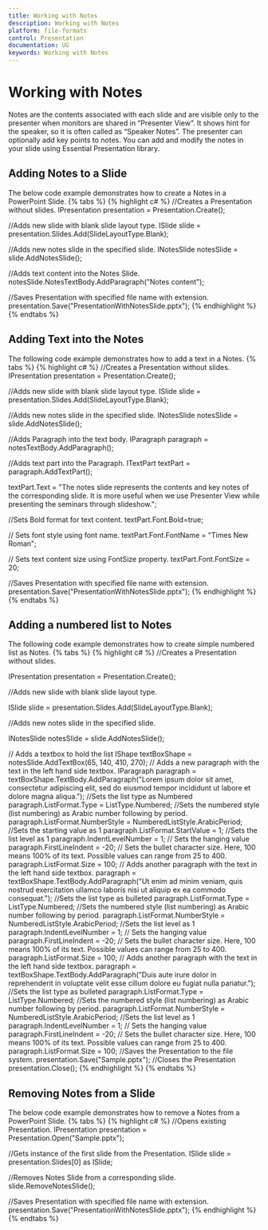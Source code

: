 ```yaml
---
title: Working with Notes
description: Working with Notes
platform: file-formats 
control: Presentation
documentation: UG
keywords: Working with Notes
---
```


# Working with Notes

Notes are the contents associated with each slide and are visible only to the presenter when monitors are shared in “Presenter View”. It shows hint for the speaker, so it is often called as “Speaker Notes”. The presenter can optionally add key points to notes. You can add and modify the notes in your slide using Essential Presentation library.

## Adding Notes to a Slide

The below code example demonstrates how to create a Notes in a PowerPoint Slide.
{% tabs %}
{% highlight c# %}
//Creates a Presentation without slides.
IPresentation presentation = Presentation.Create();

//Adds new slide with blank slide layout type.
ISlide slide = presentation.Slides.Add(SlideLayoutType.Blank);

//Adds new notes slide in the specified slide.
INotesSlide notesSlide = slide.AddNotesSlide();

//Adds text content into the Notes Slide.
notesSlide.NotesTextBody.AddParagraph("Notes content");

//Saves Presentation with specified file name with extension.
presentation.Save("PresentationWithNotesSlide.pptx");
{% endhighlight %}
{% endtabs %}

## Adding Text into the Notes 

The following code example demonstrates how to add a text in a Notes. 
{% tabs %}
{% highlight c# %}
//Creates a Presentation without slides.
IPresentation presentation = Presentation.Create();

//Adds new slide with blank slide layout type.
ISlide slide = presentation.Slides.Add(SlideLayoutType.Blank);

//Adds new notes slide in the specified slide.
INotesSlide notesSlide = slide.AddNotesSlide();

//Adds Paragraph into the text body.
IParagraph paragraph = notesTextBody.AddParagraph();

//Adds text part into the Paragraph.
ITextPart textPart = paragraph.AddTextPart();

textPart.Text = "The notes slide represents the contents and key notes of the corresponding slide. It is more useful when we use Presenter View while presenting the seminars through slideshow.";

//Sets Bold format for text content.
textPart.Font.Bold=true;

// Sets font style using font name.
textPart.Font.FontName = "Times New Roman";

// Sets text content size using FontSize property.
textPart.Font.FontSize = 20;

//Saves Presentation with specified file name with extension.
presentation.Save("PresentationWithNotesSlide.pptx");
{% endhighlight %}
{% endtabs %}

## Adding a numbered list to Notes

The following code example demonstrates how to create simple numbered list as Notes.
{% tabs %}
{% highlight c# %}
//Creates a Presentation without slides.

IPresentation presentation = Presentation.Create();

//Adds new slide with blank slide layout type.

ISlide slide = presentation.Slides.Add(SlideLayoutType.Blank);

//Adds new notes slide in the specified slide.

INotesSlide notesSlide = slide.AddNotesSlide();

// Adds a textbox to hold the list 
IShape textBoxShape = notesSlide.AddTextBox(65, 140, 410, 270); 
// Adds a new paragraph with the text in the left hand side textbox. 
IParagraph paragraph = textBoxShape.TextBody.AddParagraph("Lorem ipsum dolor sit amet, consectetur adipiscing elit, sed do eiusmod tempor incididunt ut labore et dolore magna aliqua."); 
//Sets the list type as Numbered 
paragraph.ListFormat.Type = ListType.Numbered;
 //Sets the numbered style (list numbering) as Arabic number following by period. 
paragraph.ListFormat.NumberStyle = NumberedListStyle.ArabicPeriod; 
//Sets the starting value as 1 
paragraph.ListFormat.StartValue = 1;
//Sets the list level as 1 
paragraph.IndentLevelNumber = 1;
// Sets the hanging value 
paragraph.FirstLineIndent = -20;
// Sets the bullet character size. Here, 100 means 100% of its text. Possible values can range from 25 to 400. 
paragraph.ListFormat.Size = 100;
// Adds another paragraph with the text in the left hand side textbox. 
paragraph = textBoxShape.TextBody.AddParagraph("Ut enim ad minim veniam, quis nostrud exercitation ullamco laboris nisi ut aliquip ex ea commodo consequat."); 
//Sets the list type as bulleted 
paragraph.ListFormat.Type = ListType.Numbered; 
//Sets the numbered style (list numbering) as Arabic number following by period. 
paragraph.ListFormat.NumberStyle = NumberedListStyle.ArabicPeriod; 
//Sets the list level as 1 
paragraph.IndentLevelNumber = 1; 
// Sets the hanging value 
paragraph.FirstLineIndent = -20; 
// Sets the bullet character size. Here, 100 means 100% of its text. Possible values can range from 25 to 400. 
paragraph.ListFormat.Size = 100; 
// Adds another paragraph with the text in the left hand side textbox. 
paragraph = textBoxShape.TextBody.AddParagraph("Duis aute irure dolor in reprehenderit in voluptate velit esse cillum dolore eu fugiat nulla pariatur."); 
//Sets the list type as bulleted 
paragraph.ListFormat.Type = ListType.Numbered; 
//Sets the numbered style (list numbering) as Arabic number following by period. 
paragraph.ListFormat.NumberStyle = NumberedListStyle.ArabicPeriod; 
//Sets the list level as 1 
paragraph.IndentLevelNumber = 1; 
// Sets the hanging value 
paragraph.FirstLineIndent = -20; 
// Sets the bullet character size. Here, 100 means 100% of its text. Possible values can range from 25 to 400. 
paragraph.ListFormat.Size = 100; 
//Saves the Presentation to the file system. 
presentation.Save("Sample.pptx"); 
//Closes the Presentation 
presentation.Close();
{% endhighlight %}
{% endtabs %}

## Removing Notes from a Slide

The below code example demonstrates how to remove a Notes from a PowerPoint Slide.
{% tabs %}
{% highlight c# %}
//Opens existing Presentation.
IPresentation presentation = Presentation.Open("Sample.pptx");

//Gets instance of the first slide from the Presentation.
ISlide slide = presentation.Slides[0] as ISlide;

//Removes Notes Slide from a corresponding slide.
slide.RemoveNotesSlide();

//Saves Presentation with specified file name with extension.
presentation.Save("PresentationWithNotesSlide.pptx");
{% endhighlight %}
{% endtabs %}
